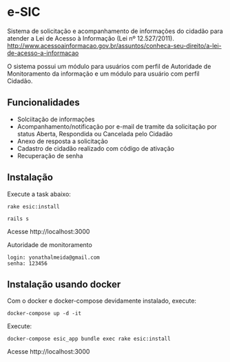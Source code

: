 # e-SIC

Sistema de solicitação e acompanhamento de informações do cidadão para atender a Lei de Acesso à Informação (Lei nº 12.527/2011).
http://www.acessoainformacao.gov.br/assuntos/conheca-seu-direito/a-lei-de-acesso-a-informacao


O sistema possui um módulo para usuários com perfil de Autoridade de Monitoramento da informação e um módulo para usuário com perfil Cidadão.


## Funcionalidades

* Solciitação de informações
* Acompanhamento/notificação por e-mail de tramite da solicitação por status Aberta, Respondida ou Cancelada pelo Cidadão
* Anexo de resposta a solicitação
* Cadastro de cidadão realizado com código de ativação
* Recuperação de senha


## Instalação

Execute a task abaixo:
```
rake esic:install
```

```
rails s
```

Acesse http://localhost:3000

Autoridade de monitoramento
```
login: yonathalmeida@gmail.com
senha: 123456
```

## Instalação usando docker

Com o docker e docker-compose devidamente instalado, execute:
```
docker-compose up -d -it
```

Execute:
```
docker-compose esic_app bundle exec rake esic:install
```

Acesse http://localhost:3000